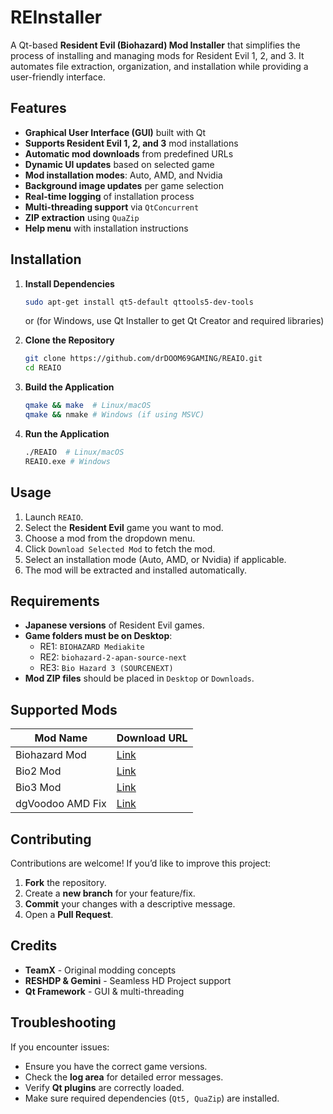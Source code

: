 # REInstaller

A Qt-based **Resident Evil (Biohazard) Mod Installer** that simplifies the process of installing and managing mods for Resident Evil 1, 2, and 3. It automates file extraction, organization, and installation while providing a user-friendly interface.

## Features

- **Graphical User Interface (GUI)** built with Qt
- **Supports Resident Evil 1, 2, and 3** mod installations
- **Automatic mod downloads** from predefined URLs
- **Dynamic UI updates** based on selected game
- **Mod installation modes**: Auto, AMD, and Nvidia
- **Background image updates** per game selection
- **Real-time logging** of installation process
- **Multi-threading support** via `QtConcurrent`
- **ZIP extraction** using `QuaZip`
- **Help menu** with installation instructions

## Installation

1. **Install Dependencies**
   ```bash
   sudo apt-get install qt5-default qttools5-dev-tools
   ```
   or (for Windows, use Qt Installer to get Qt Creator and required libraries)

2. **Clone the Repository**
   ```bash
   git clone https://github.com/drDOOM69GAMING/REAIO.git
   cd REAIO
   ```

3. **Build the Application**
   ```bash
   qmake && make  # Linux/macOS
   qmake && nmake # Windows (if using MSVC)
   ```

4. **Run the Application**
   ```bash
   ./REAIO  # Linux/macOS
   REAIO.exe # Windows
   ```

## Usage

1. Launch `REAIO`.
2. Select the **Resident Evil** game you want to mod.
3. Choose a mod from the dropdown menu.
4. Click `Download Selected Mod` to fetch the mod.
5. Select an installation mode (Auto, AMD, or Nvidia) if applicable.
6. The mod will be extracted and installed automatically.

## Requirements

- **Japanese versions** of Resident Evil games.
- **Game folders must be on Desktop**:
  - RE1: `BIOHAZARD Mediakite`
  - RE2: `biohazard-2-apan-source-next`
  - RE3: `Bio Hazard 3 (SOURCENEXT)`
- **Mod ZIP files** should be placed in `Desktop` or `Downloads`.

## Supported Mods

| Mod Name             | Download URL |
|----------------------|-------------|
| Biohazard Mod       | [Link](https://github.com/TheOtherGuy66-source/Resident_Evil_Python_Builder_kit/releases/download/amd/Biohazard_mod.zip) |
| Bio2 Mod            | [Link](https://github.com/TheOtherGuy66-source/Resident_Evil_Python_Builder_kit/releases/download/amd/Bio2_mod.zip) |
| Bio3 Mod            | [Link](https://github.com/TheOtherGuy66-source/Resident_Evil_Python_Builder_kit/releases/download/amd/Bio3_mod.zip) |
| dgVoodoo AMD Fix    | [Link](https://github.com/TheOtherGuy66-source/Resident_Evil_Python_Builder_kit/releases/download/amd/dgVoodoo_AMD_fix.zip) |

## Contributing

Contributions are welcome! If you’d like to improve this project:
1. **Fork** the repository.
2. Create a **new branch** for your feature/fix.
3. **Commit** your changes with a descriptive message.
4. Open a **Pull Request**.

## Credits

- **TeamX** - Original modding concepts
- **RESHDP & Gemini** - Seamless HD Project support
- **Qt Framework** - GUI & multi-threading

## Troubleshooting

If you encounter issues:
- Ensure you have the correct game versions.
- Check the **log area** for detailed error messages.
- Verify **Qt plugins** are correctly loaded.
- Make sure required dependencies (`Qt5, QuaZip`) are installed.
